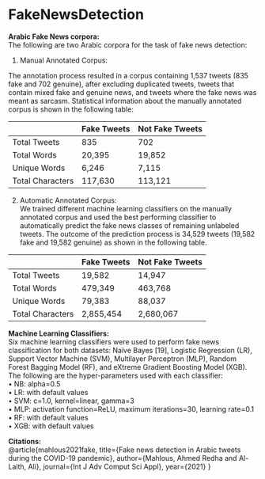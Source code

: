 # FakeNewsDetection

<b>Arabic Fake News corpora: </b></br>
The following are two Arabic corpora for the task of fake news detection:
1.	Manual Annotated Corpus: 

The annotation process resulted in a corpus containing 1,537 tweets (835 fake and 702 genuine), after excluding duplicated tweets, tweets that contain mixed fake and genuine news, and tweets where the fake news was meant as sarcasm. Statistical information about the manually annotated corpus is shown in the following table:</br>

| | Fake Tweets | Not Fake Tweets |
| --- | --- | --- |
| Total Tweets| 835 | 702 |
| Total Words | 20,395 | 19,852 |
| Unique Words| 6,246 | 7,115 |
| Total Characters| 117,630 | 113,121 |

2.	Automatic Annotated Corpus: </br>
We trained different machine learning classifiers on the manually annotated corpus and used the best performing classifier to automatically predict the fake news classes of remaining unlabeled tweets. The outcome of the prediction process is 34,529 tweets (19,582 fake and 19,582 genuine) as shown in the following table. </br>

| | Fake Tweets | Not Fake Tweets |
| --- | --- | --- |
| Total Tweets| 19,582 | 14,947 |
| Total Words | 479,349 | 463,768 |
| Unique Words| 79,383 | 88,037 |
| Total Characters| 2,855,454 | 2,680,067 |


<b> Machine Learning Classifiers:</b></br>
Six machine learning classifiers were used to perform fake news classification for both datasets: Naïve Bayes [19], Logistic Regression (LR), Support Vector Machine (SVM), Multilayer Perceptron (MLP), Random Forest Bagging Model (RF), and eXtreme Gradient Boosting Model (XGB). The following are the hyper-parameters used with each classifier:</br>
•	NB: alpha=0.5</br>
•	LR: with default values</br>
•	SVM: c=1.0, kernel=linear, gamma=3</br>
•	MLP: activation function=ReLU, maximum iterations=30, learning rate=0.1</br>
•	RF: with default values</br>
•	XGB: with default values</br>

<b> Citations:</b></br>
@article{mahlous2021fake,
  title={Fake news detection in Arabic tweets during the COVID-19 pandemic},
  author={Mahlous, Ahmed Redha and Al-Laith, Ali},
  journal={Int J Adv Comput Sci Appl},
  year={2021}
}
